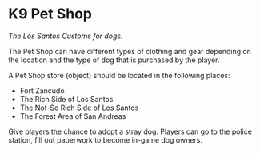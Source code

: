 # K9 Pet Shop 
*The Los Santos Customs for dogs.*

The Pet Shop can have different types of clothing and gear depending on the location and the type of dog that is purchased by the player.

A Pet Shop store (object) should be located in the following places:
- Fort Zancudo
- The Rich Side of Los Santos
- The Not-So Rich Side of Los Santos
- The Forest Area of San Andreas

Give players the chance to adopt a stray dog. Players can go to the police station, fill out paperwork to become in-game dog owners.
